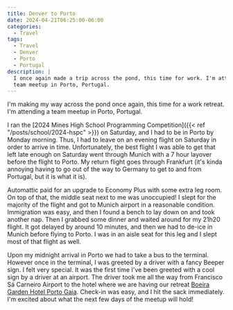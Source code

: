 ```yaml
---
title: Denver to Porto
date: 2024-04-21T06:25:00-06:00
categories:
  - Travel
tags:
  - Travel
  - Denver
  - Porto
  - Portugal
description: |
  I once again made a trip across the pond, this time for work. I'm attending a
  team meetup in Porto, Portugal.
---
```


I'm making my way across the pond once again, this time for a work retreat. I'm
attending a team meetup in Porto, Portugal.

<!--
I'm making my way across the pond once again, this time for a work retreat. I'm
attending a [team meetup]({{< ref "../retreat/index.md" >}}) in Porto, Portugal.
-->

I ran the [2024 Mines High School Programming Competition]({{< ref
"/posts/school/2024-hspc" >}}) on Saturday, and I had to be in Porto by Monday
morning. Thus, I had to leave on an evening flight on Saturday in order to
arrive in time. Unfortunately, the best flight I was able to get that left late
enough on Saturday went through Munich with a 7 hour layover before the flight
to Porto. My return flight goes through Frankfurt (it's kinda annoying having to
go out of the way to Germany to get to and from Portugal, but it is what it is).

Automattic paid for an upgrade to Economy Plus with some extra leg room. On top
of that, the middle seat next to me was unoccupied! I slept for the majority of
the flight and got to Munich airport in a reasonable condition. Immigration was
easy, and then I found a bench to lay down on and took another nap. Then I
grabbed some dinner and waited around for my 21h20 flight. It got delayed by
around 10 minutes, and then we had to de-ice in Munich before flying to Porto. I
was in an aisle seat for this leg and I slept most of that flight as well.

Upon my midnight arrival in Porto we had to take a bus to the terminal. However
once in the terminal, I was greeted by a driver with a fancy Beeper sign. I felt
very special. It was the first time I've been greeted with a cool sign by a
driver at an airport. The driver took me all the way from Francisco Sá Carneiro
Airport to the hotel where we are having our retreat
[Boeira Garden Hotel Porto Gaia](https://maps.app.goo.gl/iV4TEZbwPHL2jhax6).
Check-in was easy, and I hit the sack immediately. I'm excited about what the
next few days of the meetup will hold!
